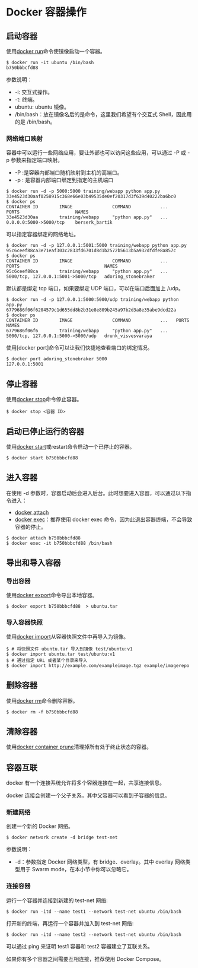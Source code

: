 # Docker 容器操作

## 启动容器

使用[docker run](command/run.md)命令使镜像启动一个容器。

```shell
$ docker run -it ubuntu /bin/bash
b750bbbcfd88 
```

参数说明：

* -i: 交互式操作。
* -t: 终端。
* ubuntu: ubuntu 镜像。
* /bin/bash：放在镜像名后的是命令，这里我们希望有个交互式 Shell，因此用的是 /bin/bash。

### 网络端口映射

容器中可以运行一些网络应用，要让外部也可以访问这些应用，可以通过 -P 或 -p 参数来指定端口映射。

* -P :是容器内部端口随机映射到主机的高端口。
* -p : 是容器内部端口绑定到指定的主机端口

```shell
$ docker run -d -p 5000:5000 training/webapp python app.py
33e4523d30aaf0258915c368e66e03b49535de0ef20317d3f639d40222ba6bc0
$ docker ps
CONTAINER ID        IMAGE               COMMAND           ...           PORTS                     NAMES
33e4523d30aa        training/webapp     "python app.py"   ...   0.0.0.0:5000->5000/tcp    berserk_bartik
```

可以指定容器绑定的网络地址。

```shell
$ docker run -d -p 127.0.0.1:5001:5000 training/webapp python app.py
95c6ceef88ca3e71eaf303c2833fd6701d8d1b2572b5613b5a932dfdfe8a857c
$ docker ps
CONTAINER ID        IMAGE               COMMAND           ...     PORTS                                NAMES
95c6ceef88ca        training/webapp     "python app.py"   ...  5000/tcp, 127.0.0.1:5001->5000/tcp   adoring_stonebraker
```

默认都是绑定 tcp 端口，如果要绑定 UDP 端口，可以在端口后面加上 /udp。

```shell
$ docker run -d -p 127.0.0.1:5000:5000/udp training/webapp python app.py
6779686f06f6204579c1d655dd8b2b31e8e809b245a97b2d3a8e35abe9dcd22a
$ docker ps
CONTAINER ID        IMAGE               COMMAND           ...   PORTS                                NAMES
6779686f06f6        training/webapp     "python app.py"   ...   5000/tcp, 127.0.0.1:5000->5000/udp   drunk_visvesvaraya
```

使用[docker port]命令可以让我们快捷地查看端口的绑定情况。

```shell
$ docker port adoring_stonebraker 5000
127.0.0.1:5001
```

## 停止容器

使用[docker stop](command/start-stop-restart.md)命令停止容器。

```shell
$ docker stop <容器 ID>
```

## 启动已停止运行的容器

使用[docker start](command/start-stop-restart.md)或restart命令启动一个已停止的容器。

```shell
$ docker start b750bbbcfd88 
```

## 进入容器

在使用 -d 参数时，容器启动后会进入后台。此时想要进入容器，可以通过以下指令进入：

* [docker attach](command/attach.md)
* [docker exec](command/exec.md)：推荐使用 docker exec 命令，因为此退出容器终端，不会导致容器的停止。

```shell
$ docker attach b750bbbcfd88
$ docker exec -it b750bbbcfd88 /bin/bash
```

## 导出和导入容器

### 导出容器

使用[docker export](command/export.md)命令导出本地容器。

```shell
$ docker export b750bbbcfd88  > ubuntu.tar
```

### 导入容器快照

使用[docker import](command/import.md)从容器快照文件中再导入为镜像。

```shell
$ # 将快照文件 ubuntu.tar 导入到镜像 test/ubuntu:v1
$ docker import ubuntu.tar test/ubuntu:v1
$ # 通过指定 URL 或者某个目录来导入
$ docker import http://example.com/exampleimage.tgz example/imagerepo
```

## 删除容器

使用[docker rm](command/rm.md)命令删除容器。

```shell
$ docker rm -f b750bbbcfd88
```

## 清除容器

使用[docker container prune](command/prune.md)清理掉所有处于终止状态的容器。

## 容器互联

docker 有一个连接系统允许将多个容器连接在一起，共享连接信息。

docker 连接会创建一个父子关系，其中父容器可以看到子容器的信息。

### 新建网络

创建一个新的 Docker 网络。

```shell
$ docker network create -d bridge test-net
```

参数说明：

* -d：参数指定 Docker 网络类型，有 bridge、overlay。其中 overlay 网络类型用于 Swarm mode，在本小节中你可以忽略它。

### 连接容器

运行一个容器并连接到新建的 test-net 网络:

```shell
$ docker run -itd --name test1 --network test-net ubuntu /bin/bash
```

打开新的终端，再运行一个容器并加入到 test-net 网络:

```shell
$ docker run -itd --name test2 --network test-net ubuntu /bin/bash
```

可以通过 ping 来证明 test1 容器和 test2 容器建立了互联关系。

如果你有多个容器之间需要互相连接，推荐使用 Docker Compose。
